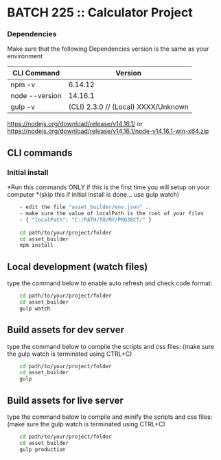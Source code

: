 # BATCH 225 :: Calculator Project #

### Dependencies ###
Make sure that the following Dependencies version is the same as your environment

| CLI  Command | Version |
| ------ | ------ |
| npm -v | 6.14.12 |
| node --version | 14.16.1 |
| gulp -v | (CLI) 2.3.0 // (Local) XXXX/Unknown |

https://nodejs.org/download/release/v14.16.1/
or
https://nodejs.org/download/release/v14.16.1/node-v14.16.1-win-x64.zip

## CLI commands ##

### Initial install ###
*Run this commands ONLY if this is the first time you will setup on your computer 
*(skip this if initial install is done... use gulp watch)
```sh
    - edit the file "asset_builder/env.json" .. 
    - make sure the value of localPath is the root of your files
    - { "localPath": "C:/PATH/TO/MY/PROJECT/" }
    
    cd path/to/your/project/folder
    cd asset_builder
    npm install
```
## Local development (watch files) ##
type the command below to enable auto refresh and check code format:
```sh
    cd path/to/your/project/folder
    cd asset_builder
    gulp watch
```

## Build assets for dev server ##
type the command below to compile the scripts and css files: (make sure the gulp watch is terminated using CTRL+C)
```sh
    cd path/to/your/project/folder
    cd asset_builder
    gulp
```
## Build assets for live server ##
type the command below to compile and minify the scripts and css files: (make sure the gulp watch is terminated using CTRL+C)
```sh
    cd path/to/your/project/folder
    cd asset_builder
    gulp production
```    
